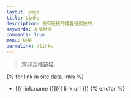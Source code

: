 ```yaml
---
layout: page
title: Links
description: 没有链接的博客是孤独的
keywords: 友情链接
comments: true
menu: 链接
permalink: /links
---
```


> 欢迎互推链接.

{% for link in site.data.links %}
* [{{ link.name }}]({{ link.url }})
  {% endfor %}
